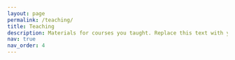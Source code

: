 ```yaml
---
layout: page
permalink: /teaching/
title: Teaching
description: Materials for courses you taught. Replace this text with your description.
nav: true
nav_order: 4
---
```


[//]: # (For now, this page is assumed to be a static description of your courses. You can convert it to a collection similar to `_projects/` so that you can have a dedicated page for each course.)

[//]: # ()
[//]: # (Organize your courses by years, topics, or universities, however you like!)
